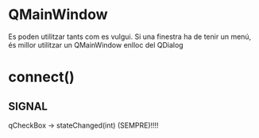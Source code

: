 # QMainWindow

Es poden utilitzar tants com es vulgui. Si una finestra ha de tenir un menú, és millor utilitzar un QMainWindow enlloc del QDialog

# connect()

## SIGNAL

qCheckBox -> stateChanged(int)   (SEMPRE)!!!!

